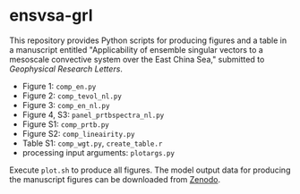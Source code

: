 # ensvsa-grl
This repository provides Python scripts for producing figures and a table in a manuscript entitled "Applicability of ensemble singular vectors to a mesoscale convective system over the East China Sea," submitted to *Geophysical Research Letters*. 

- Figure 1: `comp_en.py`
- Figure 2: `comp_tevol_nl.py`
- Figure 3: `comp_en_nl.py`
- Figure 4, S3: `panel_prtbspectra_nl.py`
- Figure S1: `comp_prtb.py`
- Figure S2: `comp_lineairity.py`
- Table S1: `comp_wgt.py`, `create_table.r`
- processing input arguments: `plotargs.py`

Execute `plot.sh` to produce all figures. 
The model output data for producing the manuscript figures can be downloaded from [Zenodo](https://doi.org/10.5281/zenodo.14560175).
